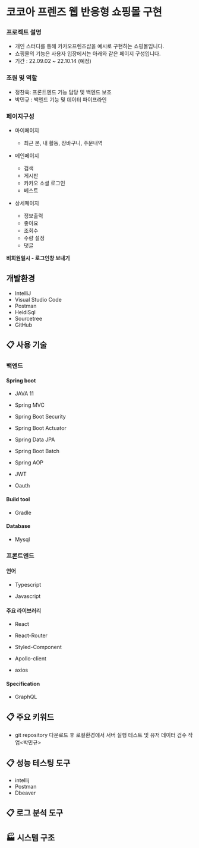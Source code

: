 # 코코아 프렌즈 웹 반응형 쇼핑몰 구현

### 프로젝트 설명

- 개인 스터디를 통해 카카오프렌즈샵을 예시로 구현하는 쇼핑몰입니다.
- 쇼핑몰의 기능은 사용자 입장에서는 아래와 같은 페이지 구성입니다.
- 기간 : 22.09.02 ~ 22.10.14 (예정)

### 조원 및 역할

- 정찬욱: 프론트엔드 기능 담당 및 백엔드 보조
- 박민규 : 백엔드 기능 및 데이터 파이프라인

### 페이지구성

- 마이페이지

  - 최근 본, 내 활동, 장바구니, 주문내역

- 메인페이지
  - 검색
  - 게시판
  - 카카오 소셜 로그인
  - 베스트
- 상세페이지
  - 정보출력
  - 좋아요
  - 조회수
  - 수량 설정
  - 댓글

**비회원일시 - 로그인창 보내기**

## 개발환경

- IntelliJ
- Visual Studio Code
- Postman
- HeidiSql
- Sourcetree
- GitHub

## 📋 사용 기술

### 백엔드

#### Spring boot

- JAVA 11

- Spring MVC

- Spring Boot Security

- Spring Boot Actuator

- Spring Data JPA

- Spring Boot Batch

- Spring AOP

- JWT

- Oauth

#### Build tool

- Gradle

#### Database

- Mysql

### 프론트엔드

#### 언어

- Typescript

- Javascript

#### 주요 라이브러리

- React

- React-Router

- Styled-Component

- Apollo-client

- axios

#### Specification

- GraphQL

## 📋 주요 키워드

- git repository 다운로드 후 로컬환경에서 서버 실행 테스트 및 유저 데이터 검수 작업<박민규>

## 📋 성능 테스팅 도구

- intellij
- Postman
- Dbeaver

## 📋 로그 분석 도구

## 🏭 시스템 구조

